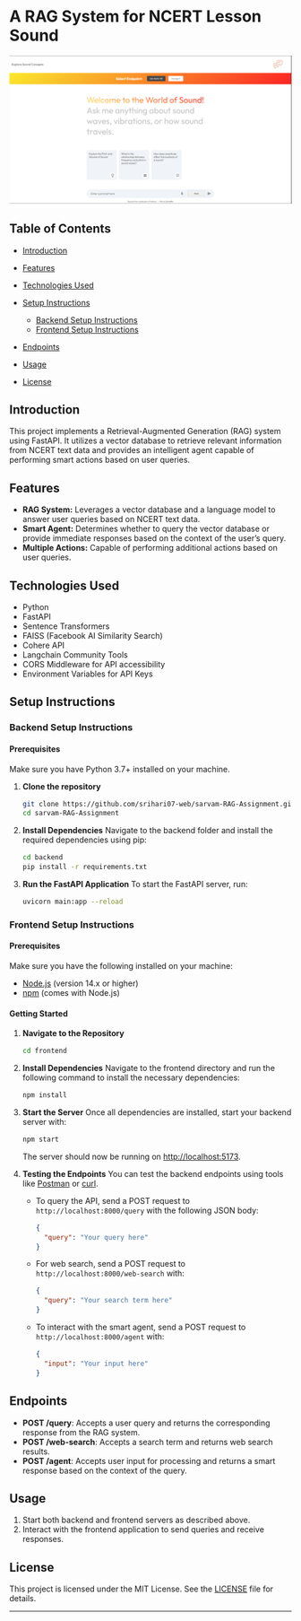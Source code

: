 # A RAG System for NCERT Lesson Sound

![Header Image](rag.png)


## Table of Contents
- [Introduction](#introduction)
- [Features](#features)
- [Technologies Used](#technologies-used)
- [Setup Instructions](#setup-instructions)
  - [Backend Setup Instructions](#backend-setup-instructions)
  - [Frontend Setup Instructions](#frontend-setup-instructions)
- [Endpoints](#endpoints)
- [Usage](#usage)

- [License](#license)

## Introduction
This project implements a Retrieval-Augmented Generation (RAG) system using FastAPI. It utilizes a vector database to retrieve relevant information from NCERT text data and provides an intelligent agent capable of performing smart actions based on user queries.

## Features
- **RAG System:** Leverages a vector database and a language model to answer user queries based on NCERT text data.
- **Smart Agent:** Determines whether to query the vector database or provide immediate responses based on the context of the user’s query.
- **Multiple Actions:** Capable of performing additional actions based on user queries.

## Technologies Used
- Python
- FastAPI
- Sentence Transformers
- FAISS (Facebook AI Similarity Search)
- Cohere API
- Langchain Community Tools
- CORS Middleware for API accessibility
- Environment Variables for API Keys

## Setup Instructions

### Backend Setup Instructions

#### Prerequisites
Make sure you have Python 3.7+ installed on your machine.

1. **Clone the repository**
   ```bash
   git clone https://github.com/srihari07-web/sarvam-RAG-Assignment.git
   cd sarvam-RAG-Assignment
   ```

2. **Install Dependencies**
   Navigate to the backend folder and install the required dependencies using pip:
   ```bash
   cd backend
   pip install -r requirements.txt
   ```


4. **Run the FastAPI Application**
   To start the FastAPI server, run:
   ```bash
   uvicorn main:app --reload
   ```

### Frontend Setup Instructions

#### Prerequisites
Make sure you have the following installed on your machine:
- [Node.js](https://nodejs.org/) (version 14.x or higher)
- [npm](https://www.npmjs.com/) (comes with Node.js)

#### Getting Started

1. **Navigate to the Repository**
   ```bash
   cd frontend
   ```

2. **Install Dependencies**
   Navigate to the frontend directory and run the following command to install the necessary dependencies:
   ```bash
   npm install
   ```


4. **Start the Server**
   Once all dependencies are installed, start your backend server with:
   ```bash
   npm start
   ```
   The server should now be running on [http://localhost:5173](http://localhost:5173).

5. **Testing the Endpoints**
   You can test the backend endpoints using tools like [Postman](https://www.postman.com/) or [curl](https://curl.se/).

   - To query the API, send a POST request to `http://localhost:8000/query` with the following JSON body:
     ```json
     {
       "query": "Your query here"
     }
     ```

   - For web search, send a POST request to `http://localhost:8000/web-search` with:
     ```json
     {
       "query": "Your search term here"
     }
     ```

   - To interact with the smart agent, send a POST request to `http://localhost:8000/agent` with:
     ```json
     {
       "input": "Your input here"
     }
     ```

## Endpoints
- **POST /query**: Accepts a user query and returns the corresponding response from the RAG system.
- **POST /web-search**: Accepts a search term and returns web search results.
- **POST /agent**: Accepts user input for processing and returns a smart response based on the context of the query.

## Usage
1. Start both backend and frontend servers as described above.
2. Interact with the frontend application to send queries and receive responses.

## License
This project is licensed under the MIT License. See the [LICENSE](LICENSE) file for details.

---

